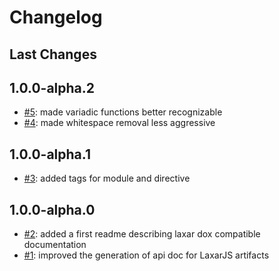 # Changelog

## Last Changes


## 1.0.0-alpha.2

- [#5](https://github.com/LaxarJS/laxar_dox/issues/5): made variadic functions better recognizable
- [#4](https://github.com/LaxarJS/laxar_dox/issues/4): made whitespace removal less aggressive


## 1.0.0-alpha.1

- [#3](https://github.com/LaxarJS/laxar_dox/issues/3): added tags for module and directive


## 1.0.0-alpha.0

- [#2](https://github.com/LaxarJS/laxar_dox/issues/2): added a first readme describing laxar dox compatible documentation
- [#1](https://github.com/LaxarJS/laxar_dox/issues/1): improved the generation of api doc for LaxarJS artifacts
